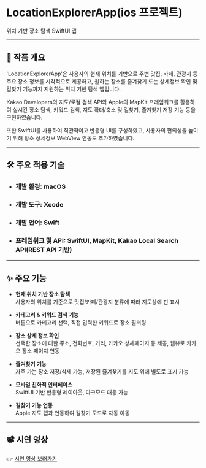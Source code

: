 # LocationExplorerApp(ios 프로젝트)
위치 기반 장소 탐색 SwiftUI 앱

---

## 🎯 작품 개요

'LocationExplorerApp'은 사용자의 현재 위치를 기반으로 주변 맛집, 카페, 관광지 등 주요 장소 정보를 시각적으로 제공하고, 원하는 장소를 즐겨찾기 또는 상세정보 확인 및 길찾기 기능까지 지원하는 위치 기반 탐색 앱입니다.

Kakao Developers의 지도/로컬 검색 API와 Apple의 MapKit 프레임워크를 활용하여 실시간 장소 탐색, 키워드 검색, 지도 확대/축소 및 길찾기, 즐겨찾기 저장 기능 등을 구현하였습니다.

또한 SwiftUI를 사용하여 직관적이고 반응형 UI를 구성하였고, 사용자의 편의성을 높이기 위해 장소 상세정보 WebView 연동도 추가하였습니다.

---

## 🛠️ 주요 적용 기술

- ### 개발 환경: macOS

- ### 개발 도구: Xcode

- ### 개발 언어: Swift

- ### 프레임워크 및 API: SwiftUI, MapKit, Kakao Local Search API(REST API 기반)
  
---

## ✨ 주요 기능

- **현재 위치 기반 장소 탐색**  
  사용자의 위치를 기준으로 맛집/카페/관광지 분류에 따라 지도상에 핀 표시

- **카테고리 & 키워드 검색 기능**  
  버튼으로 카테고리 선택, 직접 입력한 키워드로 장소 필터링

- **장소 상세 정보 확인**  
  선택한 장소에 대한 주소, 전화번호, 거리, 카카오 상세페이지 등 제공, 웹뷰로 카카오 장소 페이지 연동

- **즐겨찾기 기능**  
  자주 가는 장소 저장/삭제 가능, 저장된 즐겨찾기를 지도 위에 별도로 표시 가능

- **모바일 친화적 인터페이스**  
  SwiftUI 기반 반응형 레이아웃, 다크모드 대응 가능
  
 - **길찾기 기능 연동**  
  Apple 지도 앱과 연동하여 길찾기 모드로 자동 이동
  ---
  
## 📽️ 시연 영상

👉 [시연 영상 보러가기](https://www.youtube.com/watch?v=YcH2neVbV_4)
